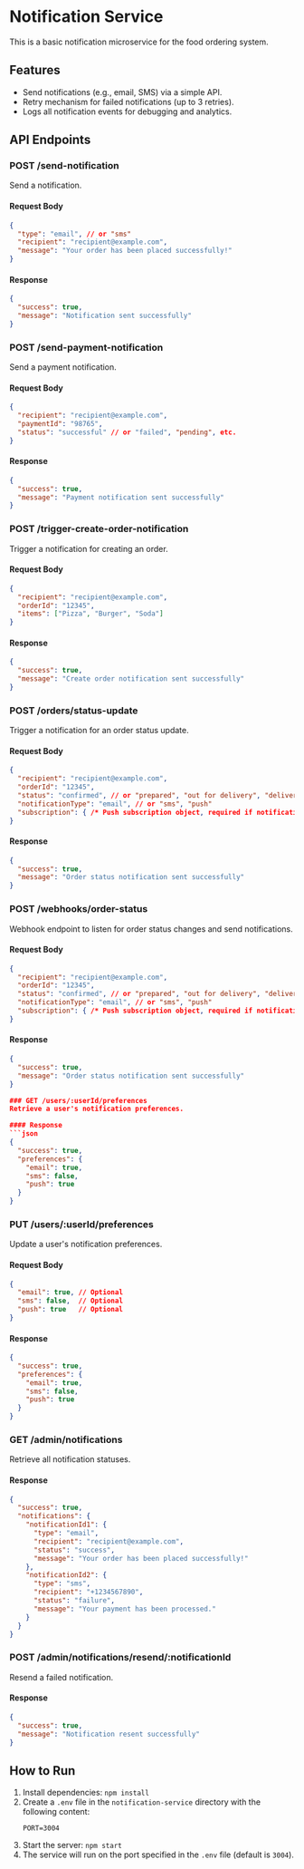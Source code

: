 # Notification Service

This is a basic notification microservice for the food ordering system.

## Features
- Send notifications (e.g., email, SMS) via a simple API.
- Retry mechanism for failed notifications (up to 3 retries).
- Logs all notification events for debugging and analytics.

## API Endpoints

### POST /send-notification
Send a notification.

#### Request Body
```json
{
  "type": "email", // or "sms"
  "recipient": "recipient@example.com",
  "message": "Your order has been placed successfully!"
}
```

#### Response
```json
{
  "success": true,
  "message": "Notification sent successfully"
}
```

### POST /send-payment-notification
Send a payment notification.

#### Request Body
```json
{
  "recipient": "recipient@example.com",
  "paymentId": "98765",
  "status": "successful" // or "failed", "pending", etc.
}
```

#### Response
```json
{
  "success": true,
  "message": "Payment notification sent successfully"
}
```

### POST /trigger-create-order-notification
Trigger a notification for creating an order.

#### Request Body
```json
{
  "recipient": "recipient@example.com",
  "orderId": "12345",
  "items": ["Pizza", "Burger", "Soda"]
}
```

#### Response
```json
{
  "success": true,
  "message": "Create order notification sent successfully"
}
```

### POST /orders/status-update
Trigger a notification for an order status update.

#### Request Body
```json
{
  "recipient": "recipient@example.com",
  "orderId": "12345",
  "status": "confirmed", // or "prepared", "out for delivery", "delivered"
  "notificationType": "email", // or "sms", "push"
  "subscription": { /* Push subscription object, required if notificationType is "push" */ }
}
```

#### Response
```json
{
  "success": true,
  "message": "Order status notification sent successfully"
}
```

### POST /webhooks/order-status
Webhook endpoint to listen for order status changes and send notifications.

#### Request Body
```json
{
  "recipient": "recipient@example.com",
  "orderId": "12345",
  "status": "confirmed", // or "prepared", "out for delivery", "delivered"
  "notificationType": "email", // or "sms", "push"
  "subscription": { /* Push subscription object, required if notificationType is "push" */ }
}
```

#### Response
```json
{
  "success": true,
  "message": "Order status notification sent successfully"
}

### GET /users/:userId/preferences
Retrieve a user's notification preferences.

#### Response
```json
{
  "success": true,
  "preferences": {
    "email": true,
    "sms": false,
    "push": true
  }
}
```

### PUT /users/:userId/preferences
Update a user's notification preferences.

#### Request Body
```json
{
  "email": true, // Optional
  "sms": false,  // Optional
  "push": true   // Optional
}
```

#### Response
```json
{
  "success": true,
  "preferences": {
    "email": true,
    "sms": false,
    "push": true
  }
}
```

### GET /admin/notifications
Retrieve all notification statuses.

#### Response
```json
{
  "success": true,
  "notifications": {
    "notificationId1": {
      "type": "email",
      "recipient": "recipient@example.com",
      "status": "success",
      "message": "Your order has been placed successfully!"
    },
    "notificationId2": {
      "type": "sms",
      "recipient": "+1234567890",
      "status": "failure",
      "message": "Your payment has been processed."
    }
  }
}
```

### POST /admin/notifications/resend/:notificationId
Resend a failed notification.

#### Response
```json
{
  "success": true,
  "message": "Notification resent successfully"
}
```

## How to Run
1. Install dependencies: `npm install`
2. Create a `.env` file in the `notification-service` directory with the following content:
   ```
   PORT=3004
   ```
3. Start the server: `npm start`
4. The service will run on the port specified in the `.env` file (default is `3004`).
